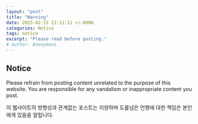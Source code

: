 ```yaml
---
layout: "post"
title: "Warning"
date: 2025-02-15 11:11:11 +/-0900
categories: Notice
tags: notice
excerpt: "Please read before posting."
# author: Anonymous
---
```

<h2>Notice</h2>
<p>Please refrain from posting content unrelated to the purpose of this website. You are responsible for any vandalism or inappropriate content you post.</p>
<p>이 웹사이트의 방향성과 관계없는 포스트는 지양하며 도를넘은 언행에 대한 책임은 본인에게 있음을 알립니다.</p>